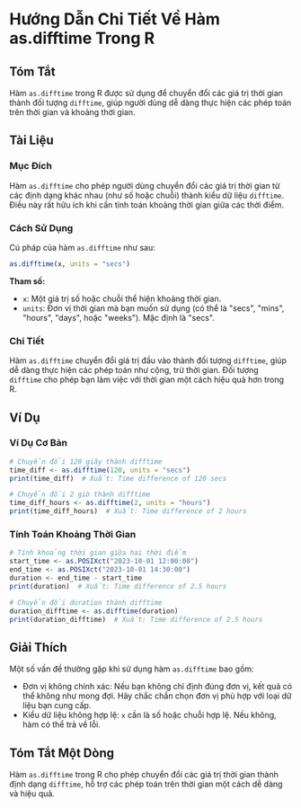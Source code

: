 <!--
Meta Description: # Hướng Dẫn Chi Tiết Về Hàm as.difftime Trong R ## Tóm Tắt Hàm `as.difftime` trong R được sử dụng để chuyển đổi các giá trị thời gian thành đối tượng ...
Meta Keywords: difftime, thời, gian, hàm, các
-->

# Hướng Dẫn Chi Tiết Về Hàm as.difftime Trong R

## Tóm Tắt
Hàm `as.difftime` trong R được sử dụng để chuyển đổi các giá trị thời gian thành đối tượng `difftime`, giúp người dùng dễ dàng thực hiện các phép toán trên thời gian và khoảng thời gian.

## Tài Liệu
### Mục Đích
Hàm `as.difftime` cho phép người dùng chuyển đổi các giá trị thời gian từ các định dạng khác nhau (như số hoặc chuỗi) thành kiểu dữ liệu `difftime`. Điều này rất hữu ích khi cần tính toán khoảng thời gian giữa các thời điểm.

### Cách Sử Dụng
Cú pháp của hàm `as.difftime` như sau:
```R
as.difftime(x, units = "secs")
```
**Tham số:**
- `x`: Một giá trị số hoặc chuỗi thể hiện khoảng thời gian.
- `units`: Đơn vị thời gian mà bạn muốn sử dụng (có thể là "secs", "mins", "hours", "days", hoặc "weeks"). Mặc định là "secs".

### Chi Tiết
Hàm `as.difftime` chuyển đổi giá trị đầu vào thành đối tượng `difftime`, giúp dễ dàng thực hiện các phép toán như cộng, trừ thời gian. Đối tượng `difftime` cho phép bạn làm việc với thời gian một cách hiệu quả hơn trong R.

## Ví Dụ
### Ví Dụ Cơ Bản
```R
# Chuyển đổi 120 giây thành difftime
time_diff <- as.difftime(120, units = "secs")
print(time_diff)  # Xuất: Time difference of 120 secs

# Chuyển đổi 2 giờ thành difftime
time_diff_hours <- as.difftime(2, units = "hours")
print(time_diff_hours)  # Xuất: Time difference of 2 hours
```

### Tính Toán Khoảng Thời Gian
```R
# Tính khoảng thời gian giữa hai thời điểm
start_time <- as.POSIXct("2023-10-01 12:00:00")
end_time <- as.POSIXct("2023-10-01 14:30:00")
duration <- end_time - start_time
print(duration)  # Xuất: Time difference of 2.5 hours

# Chuyển đổi duration thành difftime
duration_difftime <- as.difftime(duration)
print(duration_difftime)  # Xuất: Time difference of 2.5 hours
```

## Giải Thích
Một số vấn đề thường gặp khi sử dụng hàm `as.difftime` bao gồm:
- Đơn vị không chính xác: Nếu bạn không chỉ định đúng đơn vị, kết quả có thể không như mong đợi. Hãy chắc chắn chọn đơn vị phù hợp với loại dữ liệu bạn cung cấp.
- Kiểu dữ liệu không hợp lệ: `x` cần là số hoặc chuỗi hợp lệ. Nếu không, hàm có thể trả về lỗi.

## Tóm Tắt Một Dòng
Hàm `as.difftime` trong R cho phép chuyển đổi các giá trị thời gian thành định dạng `difftime`, hỗ trợ các phép toán trên thời gian một cách dễ dàng và hiệu quả.